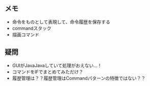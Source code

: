 ## メモ
- 命令をものとして表現して、命令履歴を保存する
- commandスタック
- 描画コマンド

## 疑問
- GUIがJavaJavaしていて処理がおえない…！
- コマンドをIFでまとめてみただけ？
- 履歴管理は？？履歴管理はCommandパターンの特徴ではない？？